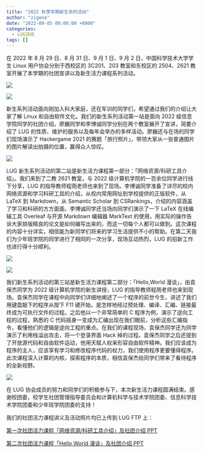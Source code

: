 ```yaml
---
title: "2022 秋季学期新生系列活动"
author: "zigone"
date: "2022-09-05 09:00:00 +0800"
categories:
  - LUG活动
tags: []
---
```


在 2022 年 8 月 29 日、8 月 31 日、9 月 1 日、9 月 2 日，中国科学技术大学学生 Linux 用户协会分别于西校区的 3C201、203 教室和东校区的 2504、2621 教室开展了本学期的社团宣讲以及新生活力课程系列活动。

![](https://ftp.lug.ustc.edu.cn/%E6%B4%BB%E5%8A%A8/2022.8.30_%E7%A4%BE%E5%9B%A2%E6%B4%BB%E5%8A%9B%E8%AF%BE%E7%A8%8B/photo/IMG_20220829_202703.png)

![](https://ftp.lug.ustc.edu.cn/%E6%B4%BB%E5%8A%A8/2022.8.30_%E7%A4%BE%E5%9B%A2%E6%B4%BB%E5%8A%9B%E8%AF%BE%E7%A8%8B/photo/IMG_20220829_204746.jpg)

新生系列活动面向刚加入科大家庭，还在军训的同学们，希望通过我们的介绍让大家了解 Linux 和自由软件文化。我们的新生系列活动第一站是面向 2022 级信息学院同学的社团介绍。廖巍同学和李博诚同学分别在两个教室展开了宣讲，简要介绍了 LUG 的性质、维护的服务以及每年会举办的多样活动。廖巍还与在场的同学们现场演示了 Hackergame 2021 的赛题「旅行照片」，带领大家从一张普通图片的图片解读出拍摄的位置，赢得众人惊叹。

![](https://ftp.lug.ustc.edu.cn/%E6%B4%BB%E5%8A%A8/2022.8.30_%E7%A4%BE%E5%9B%A2%E6%B4%BB%E5%8A%9B%E8%AF%BE%E7%A8%8B/photo/IMG_20220829_203045.jpg)

LUG 新生系列活动的第二站是新生活力课程第一部分：「网络资源/科研工具介绍」。我们来到了二教 2621 教室，与 2022 级计算机学院的一百余位同学进行线下分享，LUG 的指导教师程雨老师也来到了现场。李博诚同学准备了详尽的校内网络资源和学习科研工具的介绍，从校内常用网址到学校提供的正版软件，从 LaTeX 到 Markdown，从 Semantic Scholar 到 CSRankings，介绍的内容涵盖了学习和科研的方方面面。李博诚同学还当场向同学们演示了一下 LaTeX 在线编辑工具 Overleaf 与开源 Markdown 编辑器 MarkText 的使用，用实际的操作告诉大家排版精良的论文是如何编写出来的，而这一切每个人都可以做到。这次课程的内容十分详实，相信能为新同学们将来的学习生活提供不小的帮助。在第二天我们为少年班学院的同学进行了相同的一次分享，现场互动热烈，LUG 的招新工作也进行得十分顺利。

![](https://ftp.lug.ustc.edu.cn/%E6%B4%BB%E5%8A%A8/2022.8.30_%E7%A4%BE%E5%9B%A2%E6%B4%BB%E5%8A%9B%E8%AF%BE%E7%A8%8B/photo/IMG_20220830_203842.jpg)

![](https://ftp.lug.ustc.edu.cn/%E6%B4%BB%E5%8A%A8/2022.9.2_%E7%A4%BE%E5%9B%A2%E6%B4%BB%E5%8A%9B%E8%AF%BE%E7%A8%8B/photo/photo01.jpg)

我们新生系列活动的第三站是新生活力课程第二部分：「Hello,World 漫谈」，由袁保杰同学为 2022 级计算机学院的新生讲授，LUG 的指导教师程雨老师也来到现场。袁保杰同学在课程中向同学们详细地阐述了一个程序的前世今生，讲述了我们用键盘敲下的程序从按下 F11 键开始，是怎样地经过预处理、编译、汇编、链接最终成为可执行文件的过程。之后他以一个非常简单的 C 程序为例，演示了逆向工程的过程，熟悉的 C 代码摇身一变成为汇编出现在我们眼前，分析这些汇编指令，看懂他们的逻辑是逆向工程的重点。在我们的课程现场，袁保杰同学还为同学演示了利用栈溢出攻击，将一个登录界面 Hack 掉的过程。袁保杰同学之后还提到了开放源代码和自由软件运动，他用天赋人权来形容自由软件精神。我们应该成为程序的主人，应该享有学习和修改程序代码的权力，我们使用程序更要懂得程序。此次课程深入计算的内核，探索程序的本质，相信袁保杰给同学们带来了看待程序的全新视野。

![](https://ftp.lug.ustc.edu.cn/%E6%B4%BB%E5%8A%A8/2022.9.2_%E7%A4%BE%E5%9B%A2%E6%B4%BB%E5%8A%9B%E8%AF%BE%E7%A8%8B/photo/photo02.jpg)

在 LUG 协会成员的努力和同学们的积极参与下，本次新生活力课程圆满结束。感谢校团委，校学生社团管理指导委员会和计算机科学与技术学院团委、信息科学技术学院团委和少年班学院团委的支持！

我们的社团活力课程讲义及活动照片均已上传到 LUG FTP 上：

[第一次社团活力课程「网络资源/科研工具介绍」及社团介绍 PPT](https://ftp.lug.ustc.edu.cn/%E6%B4%BB%E5%8A%A8/2022.8.30_%E7%A4%BE%E5%9B%A2%E6%B4%BB%E5%8A%9B%E8%AF%BE%E7%A8%8B/)

[第二次社团活力课程「Hello,World 漫谈」及社团介绍 PPT](https://ftp.lug.ustc.edu.cn/%E6%B4%BB%E5%8A%A8/2022.9.2_%E7%A4%BE%E5%9B%A2%E6%B4%BB%E5%8A%9B%E8%AF%BE%E7%A8%8B/)
